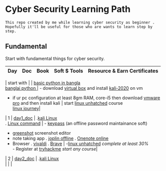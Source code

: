 # Cyber Security Learning Path
`This repo created by me while learning cyber security as beginner . Hopefully it'll be useful for those who are wants to learn step by step.`

## Fundamental 
Start with fundamental things for cyber security.

| Day | Doc | Book | Soft $ Tools | Resource & Earn Certificates |
| --- | --- | --- | --- | --- |  

| start with | | [basic python in bangla](http://pybook.subeen.com/) <br/>  [banglai python ](https://python.howtocode.dev/) |  - download [virtual box](https://www.virtualbox.org/wiki/Downloads) and install [kali-2020](https://kali.download/virtual-images/kali-2022.3/kali-linux-2022.3-virtualbox-amd64.7z) on vm 
 - if ur pc configuration at least 8gm RAM, core-i5 then download [vmware pro](https://customerconnect.vmware.com/en/downloads/info/slug/desktop_end_user_computing/vmware_workstation_pro/16_0#product_downloads) and then install kali | start [linux unhatched](https://www.netacad.com/courses/os-it/ndg-linux-unhatched) course <br/> [linux journey](https://linuxjourney.com/lesson/the-shell)|

| 1 | [day1_doc](./Doc/day1_doc.md)  | .[kali Linux](./Book/kali_linux.pdf) <br/> . [Linux command](./Book/Linux_Basic_Commands%20(2).pdf) |  - [keypass]( https://keepass.info/download.html) (an offline password maintainance soft)
 - [greenshot](https://getgreenshot.org/downloads/) screenshot editor
 - note taking app 
   . [joplin offline](https://joplinapp.org/)
   . [Onenote online](https://www.onenote.com/download)
 - Browser
   . [vivaldi](https://downloads.vivaldi.com/stable/Vivaldi.5.4.2753.51.x64.exe) 
   . [Brave](https://laptop-updates.brave.com/latest/winx64) | -[linux unhatched](https://www.netacad.com/courses/os-it/ndg-linux-unhatched) _complete at least 30%_ <br/>- Register at [tryhackme](https://tryhackme.com/hacktivities) _start any course_|

| 2 | [day2_doc](./Doc/day2_doc.md) | .[kali Linux](./Book/LinuxCommandLineCheatSheet.pdf) <br/> | | |
